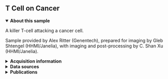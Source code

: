 ## T Cell on Cancer

<details open>
<summary><b>About this sample</b></summary>

A killer T-cell attacking a cancer cell.

Sample provided by Alex Ritter (Genentech), prepared for imaging by Gleb Shtengel (HHMI/Janelia), with imaging and post-processing by C. Shan Xu (HHMI/Janelia).
</details>


<details>
<summary><b>Acquisition information</b></summary>
<ul>
<li>Sample: Killer T-Cell (WT) + ID8 Cancer Cell</li>
<li>Protocol: High pressure freezing, freeze-substitution resin embedding with 2% OsO4 0.1 %UA 3% H2O in Acetone</li>
<li>Imaging current (nA): 0.25</li>
<li>Scanning speed (MHz): 0.2</li>
<li>Imaging duration (days): 29</li> 
<li>Data size (GB): 694</li>
<li>Final voxel size (nm): 4 x 4 x 4 (X,Y,Z)</li>
<li>Data volume (µm<sup>3</sup>): 74 x 13 x 48 (X,Y,Z)</li>
<li>Hess lab internal ID: <code>Cryo_LoadID496_Atlas1</code></li>
</ul>
</details>
<details>
<summary><b>Data sources</b></summary>
<ul>
<li><code>fibsem</code>: SIFT-aligned FIB-SEM data </li>  
</ul>
</details>
<details>
<summary><b>Publications</b></summary>

<ul>
<li> n/a </li>
</ul>
</details>
